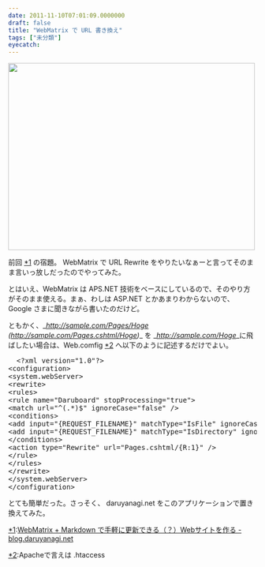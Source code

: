 ```yaml
---
date: 2011-11-10T07:01:09.0000000
draft: false
title: "WebMatrix で URL 書き換え"
tags: ["未分類"]
eyecatch: 
---
```

<p><a href="http://blog.daruyanagi.net/wp-content/uploads/2011/11/sshot-12.png"><img src="http://blog.daruyanagi.net/wp-content/uploads/2011/11/sshot-12-500x379.png" alt="" title="sshot-12" width="500" height="379" class="alignnone size-medium wp-image-420" /></a></p><p>前回 <a href="#f1" name="fn1" title="WebMatrix + Markdown で手軽に更新できる（？）Webサイトを作る - blog.daruyanagi.net">*1</a> の宿題。 WebMatrix で URL Rewrite をやりたいなぁーと言ってそのまま言いっ放しだったのでやってみた。</p><p>とはいえ、WebMatrix は APS.NET 技術をベースにしているので、そのやり方がそのまま使える。まぁ、わしは ASP.NET とかあまりわからないので、Google さまに聞きながら書いたのだけど。</p><p>ともかく、_<i><a href="http://sample.com/Pages/Hoge">http://sample.com/Pages/Hoge</a> (<a href="http://sample.com/Pages.cshtml/Hoge">http://sample.com/Pages.cshtml/Hoge</a>)</i>_ を _<i><a href="http://sample.com/Hoge">http://sample.com/Hoge</a></i>_に飛ばしたい場合は、Web.comfig <a href="#f2" name="fn2" title="Apacheで言えは .htaccess">*2</a> へ以下のように記述するだけでよい。</p>
<pre class="code" data-unlink>	&lt;?xml version=&#34;1.0&#34;?&gt;
&lt;configuration&gt;
&lt;system.webServer&gt;
&lt;rewrite&gt;
&lt;rules&gt;
&lt;rule name=&#34;Daruboard&#34; stopProcessing=&#34;true&#34;&gt;
&lt;match url=&#34;^(.*)$&#34; ignoreCase=&#34;false&#34; /&gt;
&lt;conditions&gt;
&lt;add input=&#34;{REQUEST_FILENAME}&#34; matchType=&#34;IsFile&#34; ignoreCase=&#34;false&#34; negate=&#34;true&#34; /&gt;
&lt;add input=&#34;{REQUEST_FILENAME}&#34; matchType=&#34;IsDirectory&#34; ignoreCase=&#34;false&#34; negate=&#34;true&#34; /&gt;
&lt;/conditions&gt;
&lt;action type=&#34;Rewrite&#34; url=&#34;Pages.cshtml/{R:1}&#34; /&gt;
&lt;/rule&gt;
&lt;/rules&gt;
&lt;/rewrite&gt;
&lt;/system.webServer&gt;
&lt;/configuration&gt;</pre><p>とても簡単だった。さっそく、 daruyanagi.net をこのアプリケーションで置き換えてみた。</p>
<div class="footnote">
<p class="footnote"><a href="#fn1" name="f1" class="footnote-number">*1</a><span class="footnote-delimiter">:</span><span class="footnote-text"><a href="http://blog.daruyanagi.net/archives/388">WebMatrix + Markdown で手軽に更新できる（？）Webサイトを作る - blog.daruyanagi.net</a></span></p>
<p class="footnote"><a href="#fn2" name="f2" class="footnote-number">*2</a><span class="footnote-delimiter">:</span><span class="footnote-text">Apacheで言えは .htaccess</span></p>
</div>